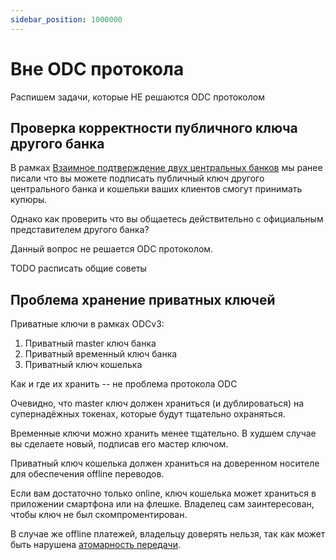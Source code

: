 ```yaml
---
sidebar_position: 1000000
---
```

# Вне ODC протокола

Распишем задачи, которые НЕ решаются ODC протоколом

## Проверка корректности публичного ключа другого банка

В рамках [Взаимное подтверждение двух центральных банков](confidence.md)
мы ранее писали что вы можете подписать публичный ключ
другого центрального банка
и кошельки ваших клиентов смогут принимать купюры.

Однако как проверить что вы общаетесь действительно
с официальным представителем другого банка?

Данный вопрос не решается ODC протоколом.

TODO расписать общие советы

## Проблема хранение приватных ключей 

Приватные ключи в рамках ODCv3:
1. Приватный master ключ банка
2. Приватный временный ключ банка
3. Приватный ключ кошелька

Как и где их хранить -- не проблема протокола ODC

Очевидно, что master ключ должен храниться
(и дублироваться)
на супернадёжных токенах, 
которые будут тщательно охраняться. 

Временные ключи можно хранить менее тщательно.
В худшем случае вы сделаете новый, подписав его мастер ключом.

Приватный ключ кошелька
должен храниться на доверенном носителе
для обеспечения offline переводов.

Если вам достаточно только online,
ключ кошелька может храниться 
в приложении смартфона
или на флешке. 
Владелец сам заинтересован, 
чтобы ключ не был скомпроментирован.

В случае же offline платежей, 
владельцу доверять нельзя, 
так как может быть нарушена
[атомарность передачи](../../../dc/money/index.md#пять-свойств-денег).